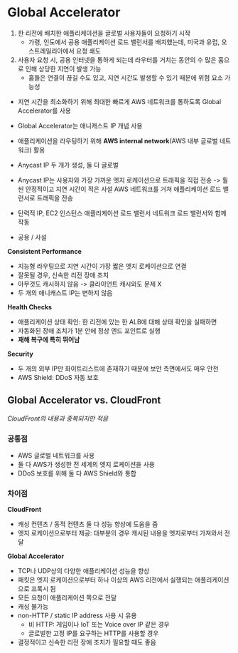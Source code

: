 # Global Accelerator

1. 한 리전에 배치한 애플리케이션을 글로벌 사용자들이 요청하기 시작
    - 가령, 인도에서 공용 애플리케이션 로드 밸런서를 배치했는데, 미국과 유럽, 오스트레일리아에서 요청 쇄도
2. 사용자 요청 시, 공용 인터넷을 통하게 되는데 라우터를 거치는 동안의 수 많은 홉으로 인해 상당한 지연이 발생 가능
    - 홉들은 연결이 끊길 수도 있고, 지연 시간도 발생할 수 있기 때문에 위험 요소 가능성
- 지연 시간을 최소화하기 위해 최대한 빠르게 AWS 네트워크를 통하도록 Global Accelerator를 사용
- Global Accelerator는 애니캐스트 IP 개념 사용


- 애플리케이션을 라우팅하기 위해 **AWS internal network**(AWS 내부 글로벌 네트워크) 활용
- Anycast IP 두 개가 생성, 둘 다 글로벌
- Anycast IP는 사용자와 가장 가까운 엣지 로케이션으로 트래픽을 직접 전송
-> 훨씬 안정적이고 지연 시간이 적은 사설 AWS 네트워크를 거쳐 애플리케이션 로드 밸런서로 트래픽을 전송

- 탄력적 IP, EC2 인스턴스 애플리케이션 로드 밸런서 네트워크 로드 밸런서와 함께 작동
- 공용 / 사설

**Consistent Performance**
- 지능형 라우팅으로 지연 시간이 가장 짧은 엣지 로케이션으로 연결
- 잘못될 경우, 신속한 리전 장애 조치
- 아무것도 캐시하지 않음 -> 클라이언트 캐시와도 문제 X
- 두 개의 애니캐스트 IP는 변하지 않음

**Health Checks**
- 애플리케이션 상태 확인: 한 리전에 있는 한 ALB에 대해 상태 확인을 실패하면
- 자동화된 장애 조치가 1분 안에 정상 엔드 포인트로 실행 
- **재해 복구에 특히 뛰어남**

**Security**
- 두 개의 외부 IP만 화이트리스트에 존재하기 때문에 보안 측면에서도 매우 안전
- AWS Shield: DDoS 자동 보호


## Global Accelerator vs. CloudFront
*CloudFront의 내용과 중복되지만 적음*

### 공통점
- AWS 글로벌 네트워크를 사용
- 둘 다 AWS가 생성한 전 세계의 엣지 로케이션을 사용
- DDoS 보호를 위해 둘 다 AWS Shield와 통합

### 차이점

**CloudFront**
- 캐싱 컨텐츠 / 동적 컨텐츠 둘 다 성능 향상에 도움을 줌
- 엣지 로케이션으로부터 제공: 대부분의 경우 캐시된 내용을 엣지로부터 가져와서 전달

**Global Accelerator**
- TCP나 UDP상의 다양한 애플리케이션 성능을 향상
- 패킷은 엣지 로케이션으로부터 하나 이상의 AWS 리전에서 실행되는 애플리케이션으로 프록시 됨
- 모든 요청이 애플리케이션 쪽으로 전달
- 캐싱 불가능
- non-HTTP / static IP address 사용 시 유용
  - 비 HTTP: 게임이나 IoT 또는 Voice over IP 같은 경우
  - 글로벌한 고정 IP를 요구하는 HTTP를 사용할 경우
- 결정적이고 신속한 리전 장애 조치가 필요할 때도 좋음
